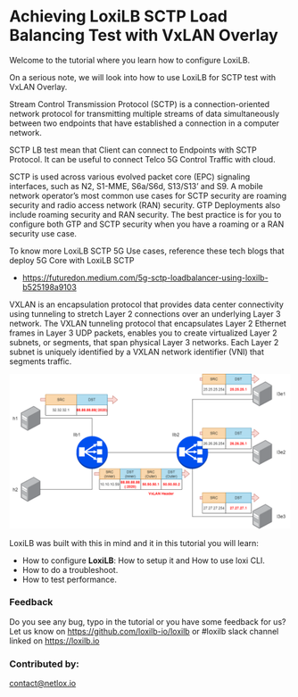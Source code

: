 #  Achieving LoxiLB SCTP Load Balancing Test with VxLAN Overlay

Welcome to the tutorial where you learn how to configure LoxiLB.

On a serious note, we will look into how to use LoxiLB for SCTP test with VxLAN Overlay. 

Stream Control Transmission Protocol (SCTP) is a connection-oriented network protocol for transmitting multiple streams of data simultaneously between two endpoints that have established a connection in a computer network.

SCTP LB test mean that Client can connect to Endpoints with SCTP Protocol. It can be useful to connect Telco 5G Control Traffic with cloud.

SCTP is used across various evolved packet core (EPC) signaling interfaces, such as N2, S1-MME, S6a/S6d, S13/S13’ and S9. A mobile network operator’s most common use cases for SCTP security are roaming security and radio access network (RAN) security. GTP Deployments also include roaming security and RAN security. The best practice is for you to configure both GTP and SCTP security when you have a roaming or a RAN security use case.

To know more LoxiLB SCTP 5G Use cases, reference these tech blogs that deploy 5G Core with LoxiLB SCTP

* https://futuredon.medium.com/5g-sctp-loadbalancer-using-loxilb-b525198a9103

VXLAN is an encapsulation protocol that provides data center connectivity using tunneling to stretch Layer 2 connections over an underlying Layer 3 network. The VXLAN tunneling protocol that encapsulates Layer 2 Ethernet frames in Layer 3 UDP packets, enables you to create virtualized Layer 2 subnets, or segments, that span physical Layer 3 networks. Each Layer 2 subnet is uniquely identified by a VXLAN network identifier (VNI) that segments traffic.

![configuration](./assets/configuration.png)

LoxiLB was built with this in mind and it in this tutorial you will learn:

* How to configure **LoxiLB**: How to setup it and How to use loxi CLI.
* How to do a troubleshoot.
* How to test performance.

### Feedback

Do you see any bug, typo in the tutorial or you have some feedback for us?
Let us know on https://github.com/loxilb-io/loxilb or #loxilb slack channel linked on https://loxilb.io

### Contributed by:
contact@netlox.io

